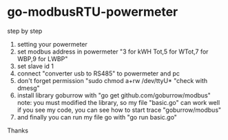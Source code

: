 # go-modbusRTU-powermeter

step by step
1. setting your powermeter
2. set modbus address in powermeter "3 for kWH Tot,5 for WTot,7 for WBP,9 for LWBP"
3. set slave id 1
4. connect "converter usb to RS485" to powermeter and pc
5. don't forget permission "sudo chmod a+rw /dev/ttyU* "check with dmesg"
6. install library goburrow with "go get github.com/goburrow/modbus"
note:
you must modified the library, so my file "basic.go" can work well
if you see my code, you can see how to start trace "goburrow/modbus"
7. and finally you can run my file go with "go run basic.go"

Thanks
